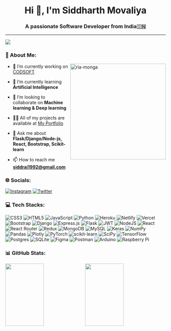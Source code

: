 <h1 align="center">Hi 👋, I'm Siddharth Movaliya</h1>

<h3 align="center">A passionate Software Developer from India🇮🇳</h3>

---

[![](https://visitcount.itsvg.in/api?id=siddharth-2382&icon=5&color=12)](https://visitcount.itsvg.in)

<h3>💫 About Me:</h3>

<img align="right" src="https://i.pinimg.com/564x/f7/a6/27/f7a6276644c0588b7dfdea6722ae95d1.jpg" alt="ria-monga" height="300" />

- 🔭 I’m currently working on [CODSOFT](https://github.com/Siddharth-2382/CODSOFT)

- 🌱 I’m currently learning **Artificial Intelligence**

- 👯 I’m looking to collaborate on **Machine learning & Deep learning**

- 👨‍💻 All of my projects are available at [My Portfolio](https://siddharth-movaliya.vercel.app/)

- 💬 Ask me about **Flask/Django/Node-js, React, Bootstrap, Scikit-learn**

- 📫 How to reach me **siddraj1992@gmail.com**

<h3>🌐 Socials:</h3>

[![Instagram](https://img.shields.io/badge/Instagram-%23E4405F.svg?logo=Instagram&logoColor=white)](https://instagram.com/siddharth_2382) [![Twitter](https://img.shields.io/badge/Twitter-%231DA1F2.svg?logo=Twitter&logoColor=white)](https://twitter.com/siddharth_2382) <a href="https://siddharth-movaliya.vercel.app/" target="_blank"><img alt="" src="https://img.shields.io/badge/Portfolio-000?logo=vercel&logoColor=yellow&style=flat" style="vertical-align:center" /></a>

<h3 align="left">💻 Tech Stacks:</h3>

![CSS3](https://img.shields.io/badge/css3-%231572B6.svg?style=for-the-badge&logo=css3&logoColor=white) ![HTML5](https://img.shields.io/badge/html5-%23E34F26.svg?style=for-the-badge&logo=html5&logoColor=white) ![JavaScript](https://img.shields.io/badge/javascript-%23323330.svg?style=for-the-badge&logo=javascript&logoColor=%23F7DF1E) ![Python](https://img.shields.io/badge/python-3670A0?style=for-the-badge&logo=python&logoColor=ffdd54) ![Heroku](https://img.shields.io/badge/heroku-%23430098.svg?style=for-the-badge&logo=heroku&logoColor=white) ![Netlify](https://img.shields.io/badge/netlify-%23000000.svg?style=for-the-badge&logo=netlify&logoColor=#00C7B7) ![Vercel](https://img.shields.io/badge/vercel-%23000000.svg?style=for-the-badge&logo=vercel&logoColor=white) ![Bootstrap](https://img.shields.io/badge/bootstrap-%23563D7C.svg?style=for-the-badge&logo=bootstrap&logoColor=white) ![Django](https://img.shields.io/badge/django-%23092E20.svg?style=for-the-badge&logo=django&logoColor=white) ![Express.js](https://img.shields.io/badge/express.js-%23404d59.svg?style=for-the-badge&logo=express&logoColor=%2361DAFB) ![Flask](https://img.shields.io/badge/flask-%23000.svg?style=for-the-badge&logo=flask&logoColor=white) ![JWT](https://img.shields.io/badge/JWT-black?style=for-the-badge&logo=JSON%20web%20tokens) ![NodeJS](https://img.shields.io/badge/node.js-6DA55F?style=for-the-badge&logo=node.js&logoColor=white) ![React](https://img.shields.io/badge/react-%2320232a.svg?style=for-the-badge&logo=react&logoColor=%2361DAFB) ![React Router](https://img.shields.io/badge/React_Router-CA4245?style=for-the-badge&logo=react-router&logoColor=white) ![Redux](https://img.shields.io/badge/redux-%23593d88.svg?style=for-the-badge&logo=redux&logoColor=white) ![MongoDB](https://img.shields.io/badge/MongoDB-%234ea94b.svg?style=for-the-badge&logo=mongodb&logoColor=white) ![MySQL](https://img.shields.io/badge/mysql-%2300f.svg?style=for-the-badge&logo=mysql&logoColor=white) ![Keras](https://img.shields.io/badge/Keras-%23D00000.svg?style=for-the-badge&logo=Keras&logoColor=white) ![NumPy](https://img.shields.io/badge/numpy-%23013243.svg?style=for-the-badge&logo=numpy&logoColor=white) ![Pandas](https://img.shields.io/badge/pandas-%23150458.svg?style=for-the-badge&logo=pandas&logoColor=white) ![Plotly](https://img.shields.io/badge/Plotly-%233F4F75.svg?style=for-the-badge&logo=plotly&logoColor=white) ![PyTorch](https://img.shields.io/badge/PyTorch-%23EE4C2C.svg?style=for-the-badge&logo=PyTorch&logoColor=white) ![scikit-learn](https://img.shields.io/badge/scikit--learn-%23F7931E.svg?style=for-the-badge&logo=scikit-learn&logoColor=white) ![SciPy](https://img.shields.io/badge/SciPy-%230C55A5.svg?style=for-the-badge&logo=scipy&logoColor=%white) ![TensorFlow](https://img.shields.io/badge/TensorFlow-%23FF6F00.svg?style=for-the-badge&logo=TensorFlow&logoColor=white) ![Postgres](https://img.shields.io/badge/postgres-%23316192.svg?style=for-the-badge&logo=postgresql&logoColor=white) ![SQLite](https://img.shields.io/badge/sqlite-%2307405e.svg?style=for-the-badge&logo=sqlite&logoColor=white) 	![Figma](https://img.shields.io/badge/figma-%23F24E1E.svg?style=for-the-badge&logo=figma&logoColor=white) ![Postman](https://img.shields.io/badge/Postman-FF6C37?style=for-the-badge&logo=postman&logoColor=white) ![Arduino](https://img.shields.io/badge/-Arduino-00979D?style=for-the-badge&logo=Arduino&logoColor=white) ![Raspberry Pi](https://img.shields.io/badge/-RaspberryPi-C51A4A?style=for-the-badge&logo=Raspberry-Pi)

<h3>📊 GitHub Stats:</h3>

<div style="align: center">
  <img width="49%" height="195" src="https://github-readme-stats.vercel.app/api?username=Siddharth-2382&theme=radical&show_icons=true" />
  <img width="49%" height="195" src="https://github-readme-streak-stats.herokuapp.com/?user=Siddharth-2382&theme=radical&show_icons=true" />
</div>

